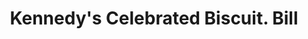 ---
doi: 10.7916/D8NC7C72
date_other: '1902'
date_other_textual: '1902'
form: printed ephemera
genre:
- Invoices
name:
- Kennedy's Celebrated Biscuit
object_in_context_url: https://biggert.cul.columbia.edu/items/view/ave_biggert_00481
subject_hierarchical_geographic:
- Cambridgeport, Massachusetts, United States
subject_name:
- Kennedy's Celebrated Biscuit
title: Kennedy's Celebrated Biscuit. Bill
sort_title: Kennedy's Celebrated Biscuit. Bill
call_number: ave_biggert_00481
coordinates:
- 42.3600,-71.1075
pid: ave_biggert_00481
identifiers: ave_biggert_00481
canvas_id: ldpd:395754
permalink: "/items/ave_biggert_00481/"
layout: iiif-image-page
---